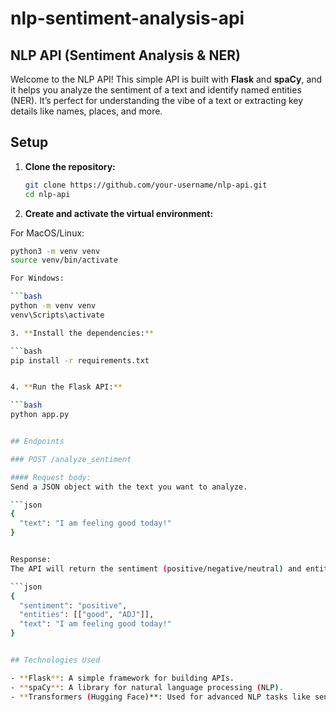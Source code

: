 # nlp-sentiment-analysis-api

## NLP API (Sentiment Analysis & NER)

Welcome to the NLP API! This simple API is built with **Flask** and **spaCy**, and it helps you analyze the sentiment of a text and identify named entities (NER). It’s perfect for understanding the vibe of a text or extracting key details like names, places, and more.

## Setup

1. **Clone the repository:**

   ```bash
   git clone https://github.com/your-username/nlp-api.git
   cd nlp-api


2. **Create and activate the virtual environment:**

For MacOS/Linux:

```bash
python3 -m venv venv
source venv/bin/activate

For Windows:

```bash
python -m venv venv
venv\Scripts\activate

3. **Install the dependencies:**

```bash
pip install -r requirements.txt


4. **Run the Flask API:**

```bash
python app.py


## Endpoints

### POST /analyze_sentiment

#### Request body:
Send a JSON object with the text you want to analyze.

```json
{
  "text": "I am feeling good today!"
}


Response:
The API will return the sentiment (positive/negative/neutral) and entities (like people, places, or dates) found in the text.

```json
{
  "sentiment": "positive",
  "entities": [["good", "ADJ"]],
  "text": "I am feeling good today!"
}


## Technologies Used

- **Flask**: A simple framework for building APIs.
- **spaCy**: A library for natural language processing (NLP).
- **Transformers (Hugging Face)**: Used for advanced NLP tasks like sentiment analysis and named entity recognition (NER).

